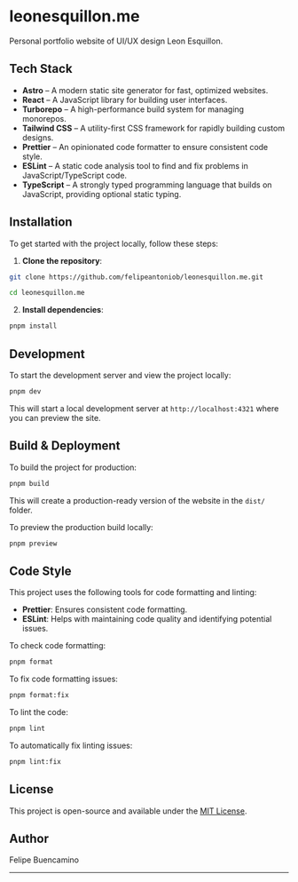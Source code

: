 # leonesquillon.me

Personal portfolio website of UI/UX design Leon Esquillon.

## Tech Stack

- **Astro** – A modern static site generator for fast, optimized websites.
- **React** – A JavaScript library for building user interfaces.
- **Turborepo** – A high-performance build system for managing monorepos.
- **Tailwind CSS** – A utility-first CSS framework for rapidly building custom designs.
- **Prettier** – An opinionated code formatter to ensure consistent code style.
- **ESLint** – A static code analysis tool to find and fix problems in JavaScript/TypeScript code.
- **TypeScript** – A strongly typed programming language that builds on JavaScript, providing optional static typing.

## Installation

To get started with the project locally, follow these steps:

1. **Clone the repository**:

```zsh
git clone https://github.com/felipeantoniob/leonesquillon.me.git

cd leonesquillon.me
```

2. **Install dependencies**:

```zsh
pnpm install
```

## Development

To start the development server and view the project locally:

```zsh
pnpm dev
```

This will start a local development server at `http://localhost:4321` where you can preview the site.

## Build & Deployment

To build the project for production:

```zsh
pnpm build
```

This will create a production-ready version of the website in the `dist/` folder.

To preview the production build locally:

```zsh
pnpm preview
```

## Code Style

This project uses the following tools for code formatting and linting:

- **Prettier**: Ensures consistent code formatting.
- **ESLint**: Helps with maintaining code quality and identifying potential issues.

To check code formatting:

```zsh
pnpm format
```

To fix code formatting issues:

```zsh
pnpm format:fix
```

To lint the code:

```zsh
pnpm lint
```

To automatically fix linting issues:

```zsh
pnpm lint:fix
```

## License

This project is open-source and available under the [MIT License](/LICENSE).

## Author

Felipe Buencamino

---
